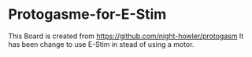 # Protogasme-for-E-Stim
This Board is created from https://github.com/night-howler/protogasm
It has been change to use E-Stim in stead of using a motor.

